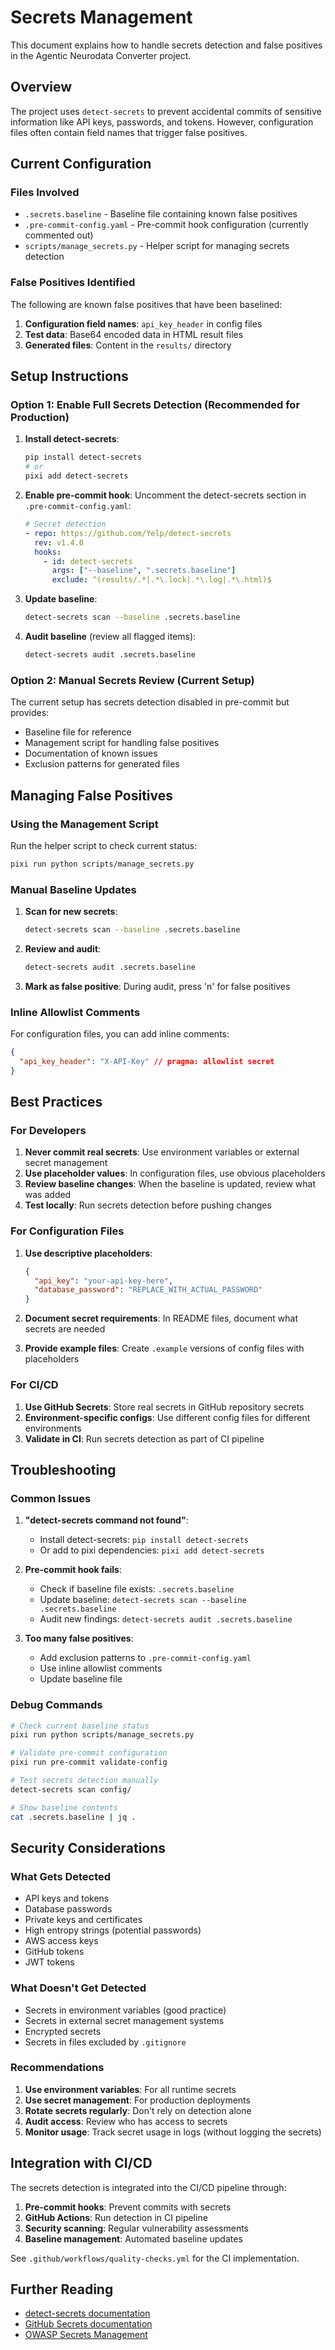 # Secrets Management

This document explains how to handle secrets detection and false positives in
the Agentic Neurodata Converter project.

## Overview

The project uses `detect-secrets` to prevent accidental commits of sensitive
information like API keys, passwords, and tokens. However, configuration files
often contain field names that trigger false positives.

## Current Configuration

### Files Involved

- `.secrets.baseline` - Baseline file containing known false positives
- `.pre-commit-config.yaml` - Pre-commit hook configuration (currently commented
  out)
- `scripts/manage_secrets.py` - Helper script for managing secrets detection

### False Positives Identified

The following are known false positives that have been baselined:

1. **Configuration field names**: `api_key_header` in config files
2. **Test data**: Base64 encoded data in HTML result files
3. **Generated files**: Content in the `results/` directory

## Setup Instructions

### Option 1: Enable Full Secrets Detection (Recommended for Production)

1. **Install detect-secrets**:

   ```bash
   pip install detect-secrets
   # or
   pixi add detect-secrets
   ```

2. **Enable pre-commit hook**: Uncomment the detect-secrets section in
   `.pre-commit-config.yaml`:

   ```yaml
   # Secret detection
   - repo: https://github.com/Yelp/detect-secrets
     rev: v1.4.0
     hooks:
       - id: detect-secrets
         args: ["--baseline", ".secrets.baseline"]
         exclude: ^(results/.*|.*\.lock|.*\.log|.*\.html)$
   ```

3. **Update baseline**:

   ```bash
   detect-secrets scan --baseline .secrets.baseline
   ```

4. **Audit baseline** (review all flagged items):
   ```bash
   detect-secrets audit .secrets.baseline
   ```

### Option 2: Manual Secrets Review (Current Setup)

The current setup has secrets detection disabled in pre-commit but provides:

- Baseline file for reference
- Management script for handling false positives
- Documentation of known issues
- Exclusion patterns for generated files

## Managing False Positives

### Using the Management Script

Run the helper script to check current status:

```bash
pixi run python scripts/manage_secrets.py
```

### Manual Baseline Updates

1. **Scan for new secrets**:

   ```bash
   detect-secrets scan --baseline .secrets.baseline
   ```

2. **Review and audit**:

   ```bash
   detect-secrets audit .secrets.baseline
   ```

3. **Mark as false positive**: During audit, press 'n' for false positives

### Inline Allowlist Comments

For configuration files, you can add inline comments:

```json
{
  "api_key_header": "X-API-Key" // pragma: allowlist secret
}
```

## Best Practices

### For Developers

1. **Never commit real secrets**: Use environment variables or external secret
   management
2. **Use placeholder values**: In configuration files, use obvious placeholders
3. **Review baseline changes**: When the baseline is updated, review what was
   added
4. **Test locally**: Run secrets detection before pushing changes

### For Configuration Files

1. **Use descriptive placeholders**:

   ```json
   {
     "api_key": "your-api-key-here",
     "database_password": "REPLACE_WITH_ACTUAL_PASSWORD"
   }
   ```

2. **Document secret requirements**: In README files, document what secrets are
   needed

3. **Provide example files**: Create `.example` versions of config files with
   placeholders

### For CI/CD

1. **Use GitHub Secrets**: Store real secrets in GitHub repository secrets
2. **Environment-specific configs**: Use different config files for different
   environments
3. **Validate in CI**: Run secrets detection as part of CI pipeline

## Troubleshooting

### Common Issues

1. **"detect-secrets command not found"**:
   - Install detect-secrets: `pip install detect-secrets`
   - Or add to pixi dependencies: `pixi add detect-secrets`

2. **Pre-commit hook fails**:
   - Check if baseline file exists: `.secrets.baseline`
   - Update baseline: `detect-secrets scan --baseline .secrets.baseline`
   - Audit new findings: `detect-secrets audit .secrets.baseline`

3. **Too many false positives**:
   - Add exclusion patterns to `.pre-commit-config.yaml`
   - Use inline allowlist comments
   - Update baseline file

### Debug Commands

```bash
# Check current baseline status
pixi run python scripts/manage_secrets.py

# Validate pre-commit configuration
pixi run pre-commit validate-config

# Test secrets detection manually
detect-secrets scan config/

# Show baseline contents
cat .secrets.baseline | jq .
```

## Security Considerations

### What Gets Detected

- API keys and tokens
- Database passwords
- Private keys and certificates
- High entropy strings (potential passwords)
- AWS access keys
- GitHub tokens
- JWT tokens

### What Doesn't Get Detected

- Secrets in environment variables (good practice)
- Secrets in external secret management systems
- Encrypted secrets
- Secrets in files excluded by `.gitignore`

### Recommendations

1. **Use environment variables**: For all runtime secrets
2. **Use secret management**: For production deployments
3. **Rotate secrets regularly**: Don't rely on detection alone
4. **Audit access**: Review who has access to secrets
5. **Monitor usage**: Track secret usage in logs (without logging the secrets)

## Integration with CI/CD

The secrets detection is integrated into the CI/CD pipeline through:

1. **Pre-commit hooks**: Prevent commits with secrets
2. **GitHub Actions**: Run detection in CI pipeline
3. **Security scanning**: Regular vulnerability assessments
4. **Baseline management**: Automated baseline updates

See `.github/workflows/quality-checks.yml` for the CI implementation.

## Further Reading

- [detect-secrets documentation](https://github.com/Yelp/detect-secrets)
- [GitHub Secrets documentation](https://docs.github.com/en/actions/security-guides/encrypted-secrets)
- [OWASP Secrets Management](https://owasp.org/www-community/vulnerabilities/Insufficient_Cryptography)

